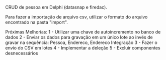 CRUD de pessoa em Delphi (datasnap e firedac).

Para fazer a importação de arquivo csv, utilizar o formato do arquivo encontrado na pasta "import".

Próximas Melhorias:
1 - Utilizar uma chave de autoincremento no banco de dados
2 - Enviar os dados para gravação em um único lote ao invés de gravar na sequência: Pessoa, Endereco, Endereco Integração
3 - Fazer o envio do CSV em lotes
4 - Implementar a deleção
5 - Excluir componentes desnecessários
